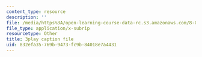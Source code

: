 ```yaml
---
content_type: resource
description: ''
file: /media/https%3A/open-learning-course-data-rc.s3.amazonaws.com/8-03sc-physics-iii-vibrations-and-waves-fall-2016/832efa35769b9473fc9b84018e7a4431_T2n6fVybLcU.srt
file_type: application/x-subrip
resourcetype: Other
title: 3play caption file
uid: 832efa35-769b-9473-fc9b-84018e7a4431
---
```

